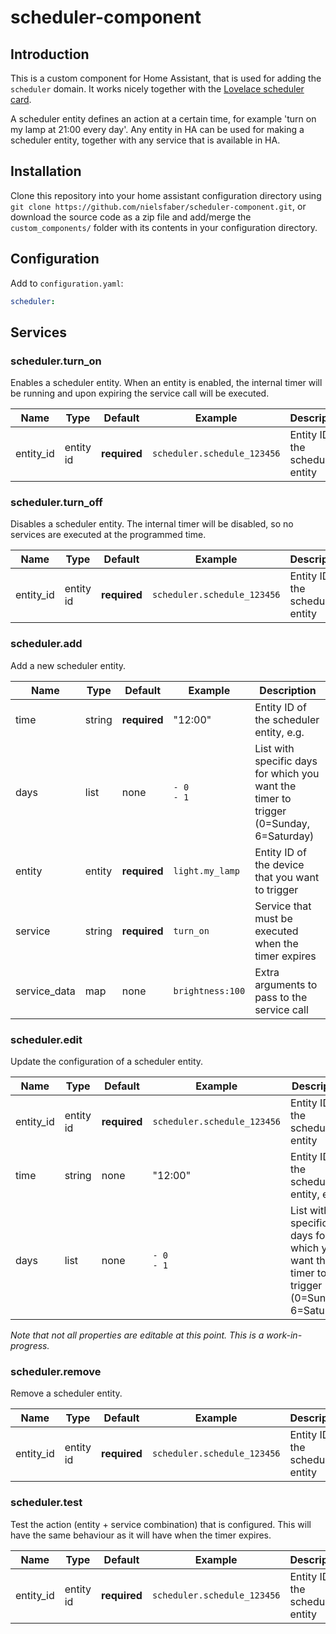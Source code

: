 # scheduler-component

## Introduction
This is a custom component for Home Assistant, that is used for adding the `scheduler` domain.
It works nicely together with the [Lovelace scheduler card](https://github.com/nielsfaber/scheduler-card).

A scheduler entity defines an action at a certain time, for example 'turn on my lamp at 21:00 every day'.
Any entity in HA can be used for making a scheduler entity, together with any service that is available in HA.

## Installation
Clone this repository into your home assistant configuration directory using `git clone https://github.com/nielsfaber/scheduler-component.git`, or download the source code as a zip file and add/merge the `custom_components/` folder with its contents in your configuration directory.


## Configuration
Add to `configuration.yaml`:

```yaml
scheduler:
```

## Services

### scheduler.turn_on
Enables a scheduler entity.
When an entity is enabled, the internal timer will be running and upon expiring the service call will be executed.

| Name | Type | Default | Example | Description |
|------|------|---------|-------- | ------------|
| entity_id | entity id | **required** | `scheduler.schedule_123456` | Entity ID of the scheduler entity


### scheduler.turn_off
Disables a scheduler entity.
The internal timer will be disabled, so no services are executed at the programmed time.

| Name | Type | Default | Example | Description |
|------|------|---------|-------- | ------------|
| entity_id | entity id | **required** | `scheduler.schedule_123456` | Entity ID of the scheduler entity


### scheduler.add
Add a new scheduler entity.

| Name | Type | Default | Example | Description |
|------|------|---------|-------- | ----------- |
| time | string | **required** | "12:00" | Entity ID of the scheduler entity, e.g.
| days | list | none | `- 0`<br />`- 1` | List with specific days for which you want the timer to trigger (0=Sunday, 6=Saturday)
| entity | entity | **required** | `light.my_lamp` | Entity ID of the device that you want to trigger
| service | string | **required** | `turn_on` | Service that must be executed when the timer expires
| service_data | map | none | `brightness:100` | Extra arguments to pass to the service call


### scheduler.edit
Update the configuration of a scheduler entity.

| Name | Type | Default | Example | Description |
|------|------|---------|-------- | ----------- |
| entity_id | entity id | **required** | `scheduler.schedule_123456` | Entity ID of the scheduler entity
| time | string | none | "12:00" | Entity ID of the scheduler entity, e.g.
| days | list | none | `- 0`<br />`- 1` | List with specific days for which you want the timer to trigger (0=Sunday, 6=Saturday)

*Note that not all properties are editable at this point. This is a work-in-progress.*


### scheduler.remove
Remove a scheduler entity.

| Name | Type | Default | Example | Description |
|------|------|---------|-------- | ----------- |
| entity_id | entity id | **required** | `scheduler.schedule_123456` | Entity ID of the scheduler entity


### scheduler.test
Test the action (entity + service combination) that is configured.
This will have the same behaviour as it will have when the timer expires.

| Name | Type | Default | Example | Description |
|------|------|---------|-------- | ----------- |
| entity_id | entity id | **required** | `scheduler.schedule_123456` | Entity ID of the scheduler entity
